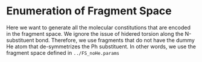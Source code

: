 # Enumeration of Fragment Space
Here we want to generate all the molecular constitutions that are encoded in the fragment space. We ignore the issue of hidered torsion along the N-substituent bond. Therefore, we use fragments that do not have the dummy He atom that de-symmetrizes the Ph substituent. In other words, we use the fragment space defined in `../FS_noHe.params`


